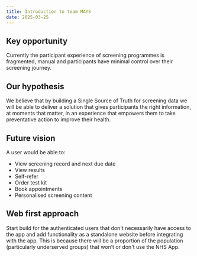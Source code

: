 ```yaml
---
title: Introduction to team MAYS
date: 2025-03-25
---
```


## Key opportunity

Currently the participant experience of screening programmes is fragmented, manual and participants have minimal control over their screening journey.

## Our hypothesis

We believe that by building a Single Source of Truth for screening data we will be able to deliver a solution that gives participants the right information, at moments that matter, in an experience that empowers them to take preventative action to improve their health.

## Future vision

A user would be able to:

- View screening record and next due date
- View results
- Self-refer
- Order test kit
- Book appointments
- Personalised screening content

## Web first approach

Start build for the authenticated users that don't necessarily have access to the app and add functionality as a standalone website before integrating with the app. This is because there will be a proportion of the population (particularly underserved groups) that won’t or don't use the NHS App.
